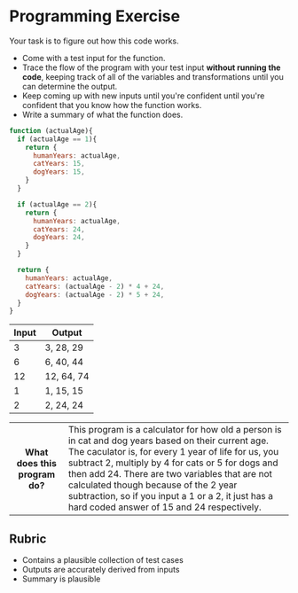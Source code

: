 # Programming Exercise

Your task is to figure out how this code works.

* Come with a test input for the function.
* Trace the flow of the program with your test input **without running the code**, keeping track of all of the variables and transformations until you can determine the output.
* Keep coming up with new inputs until you're confident until you're confident that you know how the function works.
* Write a summary of what the function does.

```js
function (actualAge){
  if (actualAge == 1){
    return {
      humanYears: actualAge,
      catYears: 15,
      dogYears: 15,
    }
  }

  if (actualAge == 2){
    return {
      humanYears: actualAge,
      catYears: 24,
      dogYears: 24,
    }
  }

  return {
    humanYears: actualAge,
    catYears: (actualAge - 2) * 4 + 24,
    dogYears: (actualAge - 2) * 5 + 24,
  }
}
```

| Input | Output     |
| ----- | ---------- |
| 3     | 3, 28, 29  |
| 6     | 6, 40, 44  |
| 12    | 12, 64, 74 |
| 1     | 1, 15, 15  |
| 2     | 2, 24, 24  |

<table>
  <tr>
    <th>What does this program do?</th>
    <td>This program is a calculator for how old a person is in cat and dog years based on their current age. 
    The caculator is, for every 1 year of life for us, you subtract 2, multiply by 4 for cats or 5 for dogs and then add 24. 
    There are two variables that are not calculated though because of the 2 year subtraction, so if you input a 1 or a 2, 
    it just has a hard coded answer of 15 and 24 respectively.</td>
  </tr>
</table>

## Rubric

* Contains a plausible collection of test cases
* Outputs are accurately derived from inputs
* Summary is plausible
